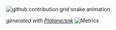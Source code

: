 <picture>
  <source media="(prefers-color-scheme: dark)" srcset="https://raw.githubusercontent.com/loccai/loccai/output/github-contribution-grid-snake-dark.svg">
  <source media="(prefers-color-scheme: light)" srcset="https://raw.githubusercontent.com/loccai/loccai/output/github-contribution-grid-snake.svg">
  <img alt="github contribution grid snake animation" src="https://raw.githubusercontent.com/loccai/loccai/output/github-contribution-grid-snake.svg">
</picture>

_generated with [Platane/snk](https://github.com/Platane/snk)_
![Metrics](https://metrics.lecoq.io/LoCCai?template=classic&stargazers=1&lines=1&habits=1&followup=1&reactions=1&people=1&calendar=1&discussions=1&notable=1&activity=1&16personalities=1&poopmap=1&traffic=1&code=1&introduction=1&anilist=1&base=header%2C%20activity%2C%20community%2C%20repositories%2C%20metadata&base.indepth=false&base.hireable=false&base.skip=false&stargazers=false&stargazers.days=14&stargazers.charts=true&stargazers.charts.type=graph&stargazers.worldmap=true&stargazers.worldmap.sample=0&lines=false&lines.sections=base&lines.repositories.limit=4&lines.history.limit=1&lines.delay=0&habits=false&habits.from=200&habits.days=14&habits.facts=true&habits.charts=false&habits.charts.type=classic&habits.trim=false&habits.languages.limit=8&habits.languages.threshold=0%25&followup=false&followup.sections=repositories&followup.indepth=false&followup.archived=true&reactions=false&reactions.limit=200&reactions.limit.issues=100&reactions.limit.discussions=100&reactions.limit.discussions.comments=100&reactions.days=0&reactions.display=absolute&people=false&people.limit=24&people.identicons=false&people.identicons.hide=false&people.size=28&people.types=followers%2C%20following&people.shuffle=false&discussions=false&discussions.categories=true&discussions.categories.limit=0&calendar=false&calendar.limit=1&notable=false&notable.from=organization&notable.repositories=false&notable.indepth=false&notable.types=commit&notable.self=false&activity=false&activity.limit=5&activity.load=300&activity.days=14&activity.visibility=all&activity.timestamps=false&activity.filter=all&traffic=false&code=false&code.lines=12&code.load=400&code.days=3&code.visibility=public&introduction=false&introduction.title=true&anilist=false&anilist.user=.user.login&anilist.medias=anime%2C%20manga&anilist.sections=favorites&anilist.limit=2&anilist.limit.characters=22&anilist.shuffle=true&16personalities=false&16personalities.sections=personality&16personalities.scores=true&poopmap=false&poopmap.days=7&config.timezone=Asia%2FShanghai)
